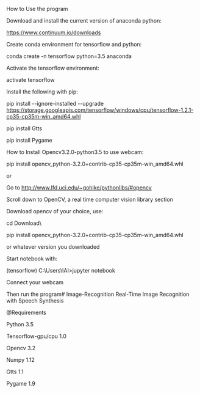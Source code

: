 How to Use the program

Download and install the current version of anaconda python:

https://www.continuum.io/downloads



Create conda environment for tensorflow and python:

conda create -n tensorflow python=3.5 anaconda



Activate the tensorflow environment:

activate tensorflow



Install the following with pip:

pip install --ignore-installed --upgrade https://storage.googleapis.com/tensorflow/windows/cpu/tensorflow-1.2.1-cp35-cp35m-win_amd64.whl 

pip install Gtts

pip install Pygame



How to Install Opencv3.2.0-python3.5 to use webcam:

pip install opencv_python-3.2.0+contrib-cp35-cp35m-win_amd64.whl 

or

Go to http://www.lfd.uci.edu/~gohlke/pythonlibs/#opencv

Scroll down to OpenCV, a real time computer vision library section

Download opencv of your choice, use:

cd Download\

pip install opencv_python-3.2.0+contrib-cp35-cp35m-win_amd64.whl

or whatever version you downloaded 


Start notebook with:

(tensorflow) C:\Users\IAI>jupyter notebook



Connect your webcam

Then run the program# Image-Recognition
Real-Time Image Recognition with Speech Synthesis

@Requirements

Python 3.5

Tensorflow-gpu/cpu 1.0

Opencv 3.2

Numpy 1.12

Gtts 1.1

Pygame 1.9
